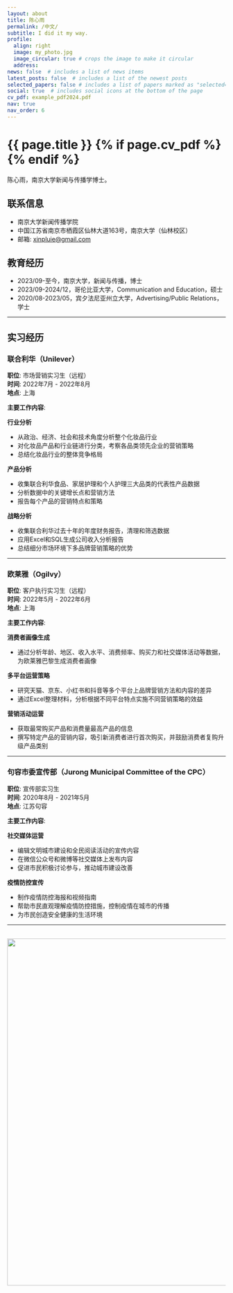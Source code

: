 ```yaml
---
layout: about
title: 陈心雨
permalink: /中文/
subtitle: I did it my way.
profile:
  align: right
  image: my_photo.jpg
  image_circular: true # crops the image to make it circular
  address:
news: false  # includes a list of news items
latest_posts: false  # includes a list of the newest posts
selected_papers: false # includes a list of papers marked as "selected={true}"
social: true  # includes social icons at the bottom of the page
cv_pdf: example_pdf2024.pdf
nav: true
nav_order: 6
---
```


<h1 class="post-title">{{ page.title }} {% if page.cv_pdf %}<a href="{{ page.cv_pdf | prepend: 'assets/pdf/' | relative_url}}" target="_blank" rel="noopener noreferrer" class="float-right"><i class="fas fa-file-pdf"></i></a>{% endif %}</h1>

陈心雨，南京大学新闻与传播学博士。

## 联系信息
- 南京大学新闻传播学院
- 中国江苏省南京市栖霞区仙林大道163号，南京大学（仙林校区）
- 邮箱: xinpluie@gmail.com

## 教育经历
- 2023/09-至今，南京大学，新闻与传播，博士
- 2023/09-2024/12，哥伦比亚大学，Communication and Education，硕士
- 2020/08-2023/05，宾夕法尼亚州立大学，Advertising/Public Relations，学士

---

## 实习经历

### 联合利华（Unilever）
**职位**: 市场营销实习生（远程）  
**时间**: 2022年7月 - 2022年8月  
**地点**: 上海

**主要工作内容**:

**行业分析**
- 从政治、经济、社会和技术角度分析整个化妆品行业
- 对化妆品产品和行业链进行分类，考察各品类领先企业的营销策略
- 总结化妆品行业的整体竞争格局

**产品分析**
- 收集联合利华食品、家居护理和个人护理三大品类的代表性产品数据
- 分析数据中的关键增长点和营销方法
- 报告每个产品的营销特点和策略

**战略分析**
- 收集联合利华过去十年的年度财务报告，清理和筛选数据
- 应用Excel和SQL生成公司收入分析报告
- 总结细分市场环境下多品牌营销策略的优势

---

### 欧莱雅（Ogilvy）
**职位**: 客户执行实习生（远程）  
**时间**: 2022年5月 - 2022年6月  
**地点**: 上海

**主要工作内容**:

**消费者画像生成**
- 通过分析年龄、地区、收入水平、消费频率、购买力和社交媒体活动等数据，为欧莱雅巴黎生成消费者画像

**多平台运营策略**
- 研究天猫、京东、小红书和抖音等多个平台上品牌营销方法和内容的差异
- 通过Excel整理材料，分析根据不同平台特点实施不同营销策略的效益

**营销活动运营**
- 获取最常购买产品和消费量最高产品的信息
- 撰写特定产品的营销内容，吸引新消费者进行首次购买，并鼓励消费者复购升级产品类别

---

### 句容市委宣传部（Jurong Municipal Committee of the CPC）
**职位**: 宣传部实习生  
**时间**: 2020年8月 - 2021年5月  
**地点**: 江苏句容

**主要工作内容**:

**社交媒体运营**
- 编辑文明城市建设和全民阅读活动的宣传内容
- 在微信公众号和微博等社交媒体上发布内容
- 促进市民积极讨论参与，推动城市建设改善

**疫情防控宣传**
- 制作疫情防控海报和视频指南
- 帮助市民直观理解疫情防控措施，控制疫情在城市的传播
- 为市民创造安全健康的生活环境

---

<br>
<a href="https://github.com/SocratesClub/SocratesClub.github.io/edit/master/_pages/%E4%B8%AD%E6%96%87.md">
  <img src="https://user-images.githubusercontent.com/543384/192227995-fdb3a693-2f68-4dc4-b9bd-06053066322f.png" width = "800" align="middle" />
</a>
